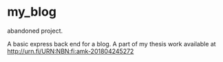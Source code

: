 # my_blog

abandoned project.

A basic express back end for a blog. A part of my thesis work available at http://urn.fi/URN:NBN:fi:amk-201804245272
